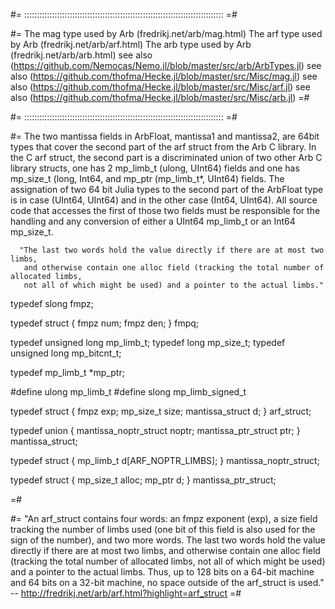 
#= ::::::::::::::::::::::::::::::::::::::::::::::::::::::::::::::::::::::::::::::: =#

#=
   The mag type used by Arb (fredrikj.net/arb/mag.html)
   The arf type used by Arb (fredrikj.net/arb/arf.html)
   The arb type used by Arb (fredrikj.net/arb/arb.html)
   see also (https://github.com/Nemocas/Nemo.jl/blob/master/src/arb/ArbTypes.jl)
   see also (https://github.com/thofma/Hecke.jl/blob/master/src/Misc/mag.jl)
   see also (https://github.com/thofma/Hecke.jl/blob/master/src/Misc/arf.jl)
   see also (https://github.com/thofma/Hecke.jl/blob/master/src/Misc/arb.jl)
=#

#= ::::::::::::::::::::::::::::::::::::::::::::::::::::::::::::::::::::::::::::::: =#


#=
   The two mantissa fields in ArbFloat, mantissa1 and mantissa2, are 64bit types
      that cover the second part of the arf struct from the Arb C library.
      In the C arf struct, the second part is a discriminated union of
      two other Arb C library structs, one has 2 mp_limb_t (ulong, UInt64) fields
      and one has mp_size_t (long, Int64, and mp_ptr (mp_limb_t*, UInt64) fields.
    The assignation of two 64 bit Julia types to the second part of the ArbFloat type
      is in case (UInt64, UInt64) and in the other case (Int64, UInt64).  All source
      code that accesses the first of those two fields must be responsible for the
      handling and any conversion of either a UInt64 mp_limb_t or an Int64 mp_size_t.


      "The last two words hold the value directly if there are at most two limbs,
       and otherwise contain one alloc field (tracking the total number of allocated limbs,
       not all of which might be used) and a pointer to the actual limbs."


typedef slong fmpz;

typedef struct
{
    fmpz num;
    fmpz den;
}
fmpq;


typedef unsigned long mp_limb_t;
typedef long mp_size_t;
typedef unsigned long mp_bitcnt_t;

typedef mp_limb_t *mp_ptr;


#define ulong mp_limb_t
#define slong mp_limb_signed_t

typedef struct
{
    fmpz exp;
    mp_size_t size;
    mantissa_struct d;
}
arf_struct;


typedef union
{
    mantissa_noptr_struct noptr;
    mantissa_ptr_struct ptr;
}
mantissa_struct;

typedef struct
{
    mp_limb_t d[ARF_NOPTR_LIMBS];
}
mantissa_noptr_struct;

typedef struct
{
    mp_size_t alloc;
    mp_ptr d;
}
mantissa_ptr_struct;

=#

#=
    "An arf_struct contains four words:
       an fmpz exponent (exp),
       a size field tracking the number of limbs used
         (one bit of this field is also used for the sign of the number),
       and two more words.
       The last two words hold the value directly if there are at most two limbs,
       and otherwise contain one alloc field
           (tracking the total number of allocated limbs, not all of which might be used)
       and a pointer to the actual limbs.
       Thus, up to 128 bits on a 64-bit machine and 64 bits on a 32-bit machine,
          no space outside of the arf_struct is used."
    -- http://fredrikj.net/arb/arf.html?highlight=arf_struct
=#
